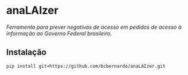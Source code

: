 # anaLAIzer

*Ferramenta para prever negativas de acesso em pedidos de acesso à informação ao Governo Federal brasileiro.*

## Instalação

```
pip install git+https://github.com/bcbernardo/anaLAIzer.git
```